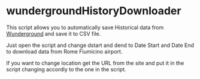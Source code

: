 # wundergroundHistoryDownloader

This script allows you to automatically save Historical data from [Wunderground](https://www.wunderground.com) and save it to CSV file.

Just open the script and change dstart and dend to Date Start and Date End to download data from Rome Fiumicino airport.

If you want to change location get the URL from the site and put it in the script changing accordly to the one in the script.